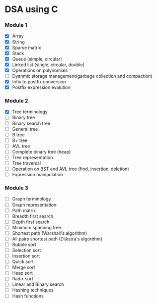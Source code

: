 # DSA using C

### Module 1

- [x] Array
- [x] String
- [x] Sparse matrix
- [x] Stack
- [x] Queue (simple, circular)
- [x] Linked list (single, circular, double)
- [x] Operations on polynomials
- [ ] Dyanmic storage management(garbage collection and compaction)
- [x] Infix to postfix conversion
- [x] Postfix expression evalution

### Module 2

- [x] Tree terminology
- [ ] Binary tree
- [ ] Binary search tree
- [ ] General tree
- [ ] B tree
- [ ] B+ tree
- [ ] AVL tree
- [ ] Complete binary tree (heap)
- [ ] Tree representation
- [ ] Tree traversal
- [ ] Operation on BST and AVL tree (find, insertion, deletion)
- [ ] Expression manipulation

### Module 3

- [ ] Graph terminology
- [ ] Graph representation
- [ ] Path matrix
- [ ] Breadth first search
- [ ] Depth first search
- [ ] Minimum spanning tree
- [ ] Shortest path (Warshall's algorithm)
- [ ] All pairs shortest path (Dijkstra's algorithm)
- [ ] Bubble sort
- [ ] Selection sort
- [ ] Insertion sort
- [ ] Quick sort
- [ ] Merge sort
- [ ] Heap sort
- [ ] Radix sort
- [ ] Linear and Binary search
- [ ] Hashing techniques
- [ ] Hash functions